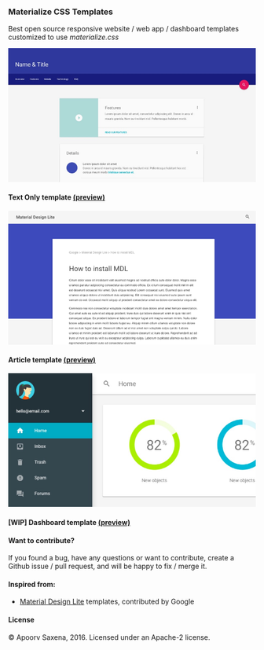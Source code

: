 ### Materialize CSS Templates

Best open source responsive website / web app / dashboard templates customized to use *materialize.css*

![Text only template](https://raw.githubusercontent.com/ApoorvSaxena/materialize-css-templates/master/assets/templates/text-only.jpg)
#### Text Only template [\(preview\)](https://rawgit.com/ApoorvSaxena/materialize-css-templates/master/text-only/index.html)

![Article template](https://raw.githubusercontent.com/ApoorvSaxena/materialize-css-templates/master/assets/templates/article.jpg)
#### Article template [\(preview\)](https://rawgit.com/ApoorvSaxena/materialize-css-templates/master/article/index.html)

![Dashboard template](https://raw.githubusercontent.com/ApoorvSaxena/materialize-css-templates/master/assets/templates/dashboard.jpg)
#### [WIP] Dashboard template [\(preview\)](https://rawgit.com/ApoorvSaxena/materialize-css-templates/master/dashboard/index.html)

#### Want to contribute?

If you found a bug, have any questions or want to contribute, create a Github issue / pull request, and will be happy to fix / merge it.

#### Inspired from:
- [Material Design Lite](https://github.com/google/material-design-lite/) templates, contributed by Google

#### License

© Apoorv Saxena, 2016. Licensed under an Apache-2 license.
